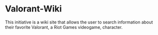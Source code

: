 # Valorant-Wiki
This initiative is a wiki site that allows the user to search information about their favorite Valorant, a Riot Games videogame, character. 